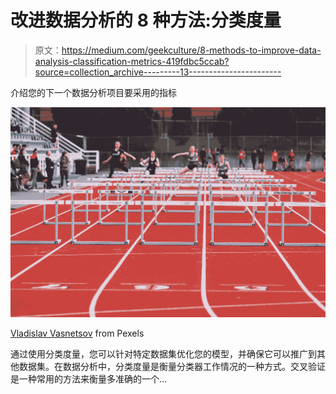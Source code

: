 # 改进数据分析的 8 种方法:分类度量

> 原文：<https://medium.com/geekculture/8-methods-to-improve-data-analysis-classification-metrics-419fdbc5ccab?source=collection_archive---------13----------------------->

介绍您的下一个数据分析项目要采用的指标

![](img/f23da6cb73e0a07e843cc1c059843ee9.png)

[Vladislav Vasnetsov](https://www.pexels.com/@vladvictoria/) from Pexels

通过使用分类度量，您可以针对特定数据集优化您的模型，并确保它可以推广到其他数据集。在数据分析中，分类度量是衡量分类器工作情况的一种方式。交叉验证是一种常用的方法来衡量多准确的一个…